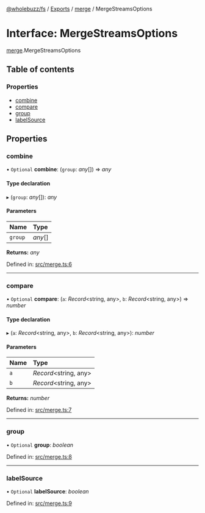 [@wholebuzz/fs](../README.md) / [Exports](../modules.md) / [merge](../modules/merge.md) / MergeStreamsOptions

# Interface: MergeStreamsOptions

[merge](../modules/merge.md).MergeStreamsOptions

## Table of contents

### Properties

- [combine](merge.mergestreamsoptions.md#combine)
- [compare](merge.mergestreamsoptions.md#compare)
- [group](merge.mergestreamsoptions.md#group)
- [labelSource](merge.mergestreamsoptions.md#labelsource)

## Properties

### combine

• `Optional` **combine**: (`group`: *any*[]) => *any*

#### Type declaration

▸ (`group`: *any*[]): *any*

#### Parameters

| Name | Type |
| :------ | :------ |
| `group` | *any*[] |

**Returns:** *any*

Defined in: [src/merge.ts:6](https://github.com/wholebuzz/fs/blob/master/src/merge.ts#L6)

___

### compare

• `Optional` **compare**: (`a`: *Record*<string, any\>, `b`: *Record*<string, any\>) => *number*

#### Type declaration

▸ (`a`: *Record*<string, any\>, `b`: *Record*<string, any\>): *number*

#### Parameters

| Name | Type |
| :------ | :------ |
| `a` | *Record*<string, any\> |
| `b` | *Record*<string, any\> |

**Returns:** *number*

Defined in: [src/merge.ts:7](https://github.com/wholebuzz/fs/blob/master/src/merge.ts#L7)

___

### group

• `Optional` **group**: *boolean*

Defined in: [src/merge.ts:8](https://github.com/wholebuzz/fs/blob/master/src/merge.ts#L8)

___

### labelSource

• `Optional` **labelSource**: *boolean*

Defined in: [src/merge.ts:9](https://github.com/wholebuzz/fs/blob/master/src/merge.ts#L9)
